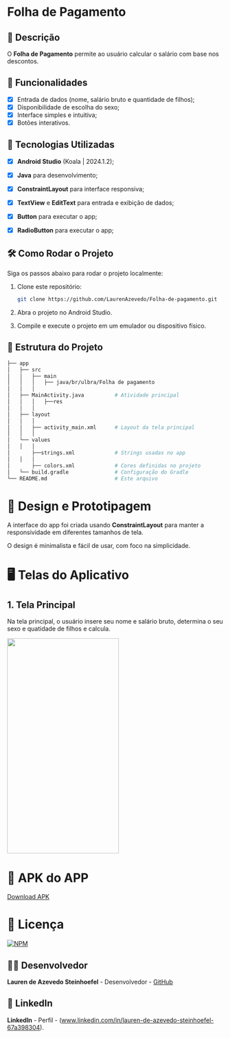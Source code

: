 # **Folha de Pagamento**

## 📱 Descrição

O **Folha de Pagamento** permite ao usuário calcular o salário com base nos descontos. 

## 🔧 Funcionalidades

- [x] Entrada de dados (nome, salário bruto e quantidade de filhos);
- [x] Disponibilidade de escolha do sexo;
- [x] Interface simples e intuitiva;
- [x] Botões interativos.

## 🚀 Tecnologias Utilizadas

- [x] **Android Studio** (Koala | 2024.1.2);
- [x] **Java** para desenvolvimento;
- [x] **ConstraintLayout** para interface responsiva;
- [x] **TextView** e **EditText** para entrada e exibição de dados;
- [x] **Button**   para executar o app;
- [x] **RadioButton**   para executar o app;


## 🛠️ Como Rodar o Projeto

Siga os passos abaixo para rodar o projeto localmente:

1. Clone este repositório:

    ```bash
    git clone https://github.com/LaurenAzevedo/Folha-de-pagamento.git

    ```

2. Abra o projeto no Android Studio.

3. Compile e execute o projeto em um emulador ou dispositivo físico.

## 📂 Estrutura do Projeto

```bash
├── app
│   ├── src
│   │   ├── main
│   │   │   ├── java/br/ulbra/Folha de pagamento
│   │   │  
│   ├── MainActivity.java          # Atividade principal 
│   │   │   ├──res
│   │   │  
│   ├── layout
│   │   │  
│   │   ├── activity_main.xml      # Layout da tela principal
│   │   │  
│   └── values
│   │   │  
│       ├──strings.xml             # Strings usadas no app
│   │   │  
│       ├── colors.xml             # Cores definidas no projeto
│   └── build.gradle               # Configuração do Gradle
└── README.md                      # Este arquivo

```

 
# 🎨 Design e Prototipagem
 
A interface do app foi criada usando **ConstraintLayout** para manter a responsividade em diferentes tamanhos de tela.
 
O design é minimalista e fácil de usar, com foco na simplicidade.
 
# 🖥️ Telas do Aplicativo
 
## 1. **Tela Principal**

Na tela principal, o usuário insere seu nome e salário bruto, determina o seu sexo e quatidade de filhos e calcula.

<img src="https://github.com/user-attachments/assets/db371514-672b-43c3-a7ae-0b843ede92b4" width="260" height="500"/>

# 🧰 APK do APP 

<a href="https://github.com/LaurenAzevedo/Folha-de-pagamento/blob/main/FolhaDePagamento.zip"> Download APK </a> 
 
# 📄 Licença

[![NPM](https://img.shields.io/npm/l/react)](https://github.com/LaurenAzevedo/Folha-de-pagamento/blob/main/LICENSE)

## 👨‍💻 Desenvolvedor 

**Lauren de Azevedo Steinhoefel** - Desenvolvedor - [GitHub](https://github.com/LaurenAzevedo)

## 📂 LinkedIn 

**LinkedIn** - Perfil - (www.linkedin.com/in/lauren-de-azevedo-steinhoefel-67a398304).

